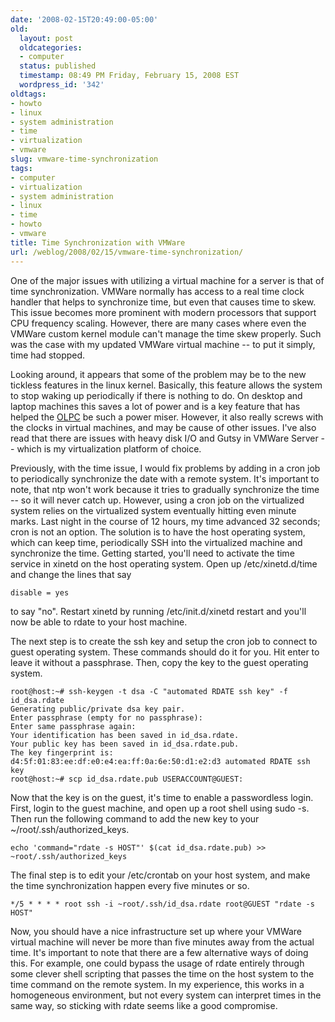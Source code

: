 ```yaml
---
date: '2008-02-15T20:49:00-05:00'
old:
  layout: post
  oldcategories:
  - computer
  status: published
  timestamp: 08:49 PM Friday, February 15, 2008 EST
  wordpress_id: '342'
oldtags:
- howto
- linux
- system administration
- time
- virtualization
- vmware
slug: vmware-time-synchronization
tags:
- computer
- virtualization
- system administration
- linux
- time
- howto
- vmware
title: Time Synchronization with VMWare
url: /weblog/2008/02/15/vmware-time-synchronization/
---
```


One of the major issues with utilizing a virtual machine for a server is that of time synchronization.  VMWare normally has access to a real time clock handler that helps to synchronize time, but even that causes time to skew.  This issue becomes more prominent with modern processors that support CPU frequency scaling.  However, there are many cases where even the VMWare custom kernel module can't manage the time skew properly.  Such was the case with my updated VMWare virtual machine -- to put it simply, time had stopped.

Looking around, it appears that some of the problem may be to the new tickless features in the linux kernel.  Basically, this feature allows the system to stop waking up periodically if there is nothing to do. On desktop and laptop machines this saves a lot of power and is a key feature that has helped the [OLPC](http://www.laptop.org/) be such a power miser.  However, it also really screws with the clocks in virtual machines, and may be cause of other issues.  I've also read that there are issues with heavy disk I/O and Gutsy in VMWare Server -- which is my virtualization platform of choice.

Previously, with the time issue, I would fix problems by adding in a cron job to periodically synchronize the date with a remote system. It's important to note, that ntp won't work because it tries to gradually synchronize the time -- so it will never catch up.  However, using a cron job on the virtualized system relies on the virtualized system eventually hitting even minute marks.  Last night in the course of 12 hours, my time advanced 32 seconds; cron is not an option. The solution is to have the host operating system, which can keep time, periodically SSH into the virtualized machine and synchronize the time.  Getting started, you'll need to activate the time service in xinetd on the host operating system.  Open up /etc/xinetd.d/time and change the lines that say


    disable = yes


to say "no".  Restart xinetd by running /etc/init.d/xinetd restart and you'll now be able to rdate to your host machine.

The next step is to create the ssh key and setup the cron job to connect to guest operating system.  These commands should do it for you.  Hit enter to leave it without a passphrase.  Then, copy the key to the guest operating system.


    root@host:~# ssh-keygen -t dsa -C "automated RDATE ssh key" -f id_dsa.rdate
    Generating public/private dsa key pair.
    Enter passphrase (empty for no passphrase):
    Enter same passphrase again:
    Your identification has been saved in id_dsa.rdate.
    Your public key has been saved in id_dsa.rdate.pub.
    The key fingerprint is:
    d4:5f:01:83:ee:df:e0:e4:ea:ff:0a:6e:50:d1:e2:d3 automated RDATE ssh key
    root@host:~# scp id_dsa.rdate.pub USERACCOUNT@GUEST:


Now that the key is on the guest, it's time to enable a passwordless login.  First, login to the guest machine, and open up a root shell using sudo -s.  Then run the following command to add the new key to your ~/root/.ssh/authorized_keys.


    echo 'command="rdate -s HOST"' $(cat id_dsa.rdate.pub) >> ~root/.ssh/authorized_keys


The final step is to edit your /etc/crontab on your host system, and make the time synchronization happen every five minutes or so.


    */5 * * * * root ssh -i ~root/.ssh/id_dsa.rdate root@GUEST "rdate -s HOST"


Now, you should have a nice infrastructure set up where your VMWare virtual machine will never be more than five minutes away from the actual time.  It's important to note that there are a few alternative ways of doing this.  For example, one could bypass the usage of rdate entirely through some clever shell scripting that passes the time on the host system to the time command on the remote system.  In my experience, this works in a homogeneous environment, but not every system can interpret times in the same way, so sticking with rdate seems like a good compromise.
